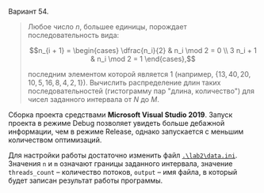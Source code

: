 Вариант 54.

> Любое число $n$, большее единицы, порождает последовательность вида:
>
> $$n_{i + 1} = \begin{cases}
    \dfrac{n_i}{2}  & n_i \mod 2 = 0 \\
    3 n_i + 1       & n_i \mod 2 = 1
\end{cases},$$
>
> последним элементом которой является $1$ (например, $\{13, 40, 20, 10, 5, 16, 8, 4, 2, 1\}$). Вычислить распределение длин таких последовательностей (гистограмму пар "длина, количество") для чисел заданного интервала от $N$ до $M$.

Сборка проекта средствами **Microsoft Visual Studio 2019**. Запуск проекта в режиме Debug позволяет увидеть больше дебажной информации, чем в режиме Release, однако запускается с меньшим количеством оптимизаций.

Для настройки работы достаточно изменить файл [`.\lab2\data.ini`](./lab2/data.ini). Значения `n` и `m` означают границы заданного интервала, значение `threads_count` &ndash; количество потоков, `output` &ndash; имя файла, в который будет записан результат работы программы.
